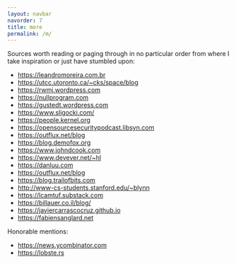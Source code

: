 ```yaml
---
layout: navbar
navorder: 7
title: more
permalink: /m/
---
```


Sources worth reading or paging through in no particular order from where I
take inspiration or just have stumbled upon:

* <a href="https://leandromoreira.com.br">https://leandromoreira.com.br</a>
* <a href="https://utcc.utoronto.ca/~cks/space/blog">https://utcc.utoronto.ca/~cks/space/blog</a>
* <a href="https://rwmj.wordpress.com">https://rwmj.wordpress.com</a>
* <a href="https://nullprogram.com">https://nullprogram.com</a>
* <a href="https://gustedt.wordpress.com">https://gustedt.wordpress.com</a>
* <a href="https://www.sligocki.com/">https://www.sligocki.com/</a>
* <a href="https://people.kernel.org">https://people.kernel.org</a>
* <a href="https://opensourcesecuritypodcast.libsyn.com/">https://opensourcesecuritypodcast.libsyn.com</a>
* <a href="https://outflux.net/blog">https://outflux.net/blog</a>
* <a href="https://blog.demofox.org">https://blog.demofox.org</a>
* <a href="https://www.johndcook.com">https://www.johndcook.com</a>
* <a href="https://www.devever.net/~hl">https://www.devever.net/~hl</a>
* <a href="https://danluu.com">https://danluu.com</a>
* <a href="https://outflux.net/blog">https://outflux.net/blog</a>
* <a href="https://blog.trailofbits.com">https://blog.trailofbits.com</a>
* <a href="http://www-cs-students.stanford.edu/~blynn">http://www-cs-students.stanford.edu/~blynn</a>
* <a href="https://lcamtuf.substack.com">https://lcamtuf.substack.com</a>
* <a href="https://billauer.co.il/blog/">https://billauer.co.il/blog/</a>
* <a href="https://javiercarrascocruz.github.io/">https://javiercarrascocruz.github.io</a>
* <a href="https://fabiensanglard.net">https://fabiensanglard.net</a>

Honorable mentions:

* <a href="https://news.ycombinator.com">https://news.ycombinator.com</a>
* <a href="https://lobste.rs">https://lobste.rs</a>
